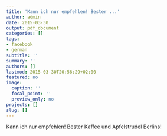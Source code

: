 ```yaml
---
title: 'Kann ich nur empfehlen! Bester ...'
author: admin
date: 2015-03-30
output: pdf_document
categories: []
tags:
- facebook
- german
subtitle: ''
summary: ''
authors: []
lastmod: 2015-03-30T20:56:29+02:00
featured: no
image:
  caption: ''
  focal_point: ''
  preview_only: no
projects: []
slug: []
---
```

Kann ich nur empfehlen! Bester Kaffee und Apfelstrudel Berlins!

